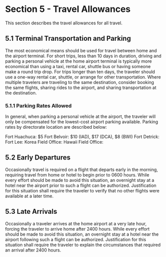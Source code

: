# Section 5 - Travel Allowances

This section describes the travel allowances for all travel. 

## 5.1 Terminal Transportation and Parking

The most economical means should be used for travel between home and the airport terminal. For short trips, less than 10 days in duration, driving and parking a personal vehicle at the home airport terminal is typically more economical than using a taxi, rental car, shuttle bus or having someone make a round trip drop. For trips longer than ten days, the traveler should use a one-way rental car, shuttle, or arrange for other transportation. Where multiple travelers are traveling to the same destination, consider booking the same flights, sharing rides to the airport, and sharing transportation at the destination.

### 5.1.1 Parking Rates Allowed

In general, when parking a personal vehicle at the airport, the traveler will only be compensated for the lowest-cost airport parking available. Parking rates by directorate location are described below:

  Fort Huachuca: $5
  Fort Belvoir: $10 (IAD), $17 (DCA), $8 (BWI)
  Fort Detrick: 
  Fort Lee:
  Korea Field Office:
  Hawaii Field Office:

## 5.2 Early Departures

Occasionally travel is required on a flight that departs early in the morning, requiring travel from home or hotel to begin prior to 0600 hours. While every effort should be made to avoid this situation, an overnight stay at a hotel near the airport prior to such a flight can be authorized. Justification for this situation shall require the traveler to verify that no other flights were available at a later time.

## 5.3 Late Arrivals

Occasionally a traveler arrives at the home airport at a very late hour, forcing the traveler to arrive home after 2400 hours. While every effort should be made to avoid this situation, an overnight stay at a hotel near the airport following such a flight can be authorized. Justification for this situation shall require the traveler to explain the circumstances that required an arrival after 2400 hours.

